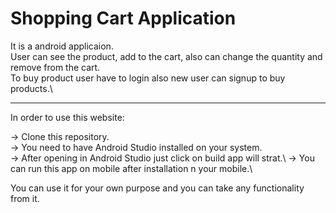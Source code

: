 # Shopping Cart Application

It is a android applicaion.\
User can see the product, add to the cart, also can change the quantity and remove from the cart.\
To buy product user have to login also new user can signup to buy products.\

---
In order to use this website:

-> Clone this repository.\
-> You need to have Android Studio installed on your system.\
-> After opening in Android Studio just click on build app will strat.\ 
-> You can run this app on mobile after installation n your mobile.\

You can use it for your own purpose and you can take any functionality from it.



